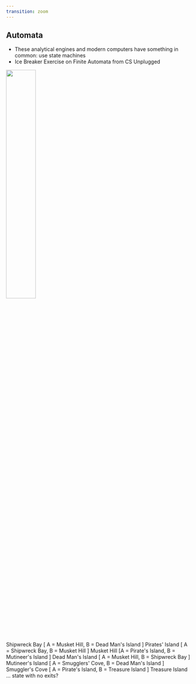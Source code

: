 ```yaml
---
transition: zoom
---
```


## Automata

- These analytical engines and modern computers have something in common: use state machines
- Ice Breaker Exercise on Finite Automata from CS Unplugged

<img src="https://upload.wikimedia.org/wikipedia/commons/thumb/9/9e/Turnstile_state_machine_colored.svg/1920px-Turnstile_state_machine_colored.svg.png" width="40%" />

<!-- asides: They'll be hidden in your presentation, but you can see them if you open the speaker notes window (hit 's' on your keyboard). 
https://raw.githubusercontent.com/tasmo/reveal-jekyll/gh-pages/_posts/2014-1-3-anfang.md
From https://classic.csunplugged.org/wp-content/uploads/2014/12/unplugged-11-finite_state_automata.pdf -->
<aside markdown="1" class="notes">
Shipwreck Bay <Start> [ A = Musket Hill, B = Dead Man's Island ]
Pirates' Island [ A = Shipwreck Bay, B = Musket Hill ]
Musket Hill [A = Pirate's Island, B = Mutineer's Island ]
Dead Man's Island [ A = Musket Hill, B = Shipwreck Bay ]
Mutineer's Island [ A = Smugglers' Cove, B = Dead Man's Island ]
Smuggler's Cove [ A = Pirate's Island, B = Treasure Island ]
Treasure Island <Goal>
... state with no exits?
</aside>
